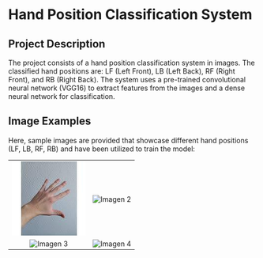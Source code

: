 # Hand Position Classification System

## Project Description

The project consists of a hand position classification system in images. The classified hand positions are: LF (Left Front), LB (Left Back), RF (Right Front), and RB (Right Back). The system uses a pre-trained convolutional neural network (VGG16) to extract features from the images and a dense neural network for classification.

## Image Examples

Here, sample images are provided that showcase different hand positions (LF, LB, RF, RB) and have been utilized to train the model:

|         |         |
|:-------:|:-------:|
| ![LB](examples/0147.jpeg) | ![Imagen 2](ruta/a/la/imagen2.png) |
| ![Imagen 3](ruta/a/la/imagen3.png) | ![Imagen 4](ruta/a/la/imagen4.png) |
